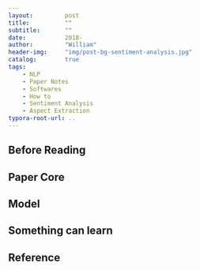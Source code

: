 ```yaml
---
layout:         post
title:          ""
subtitle:       ""
date:           2018-
author:         "William"
header-img:     "img/post-bg-sentiment-analysis.jpg"
catalog:        true
tags:
    - NLP
    - Paper Notes
    - Softwares
    - How to
    - Sentiment Analysis
    - Aspect Extraction
typora-root-url: ..
---
```


## Before Reading



## Paper Core



## Model



## Something can learn



## Reference

